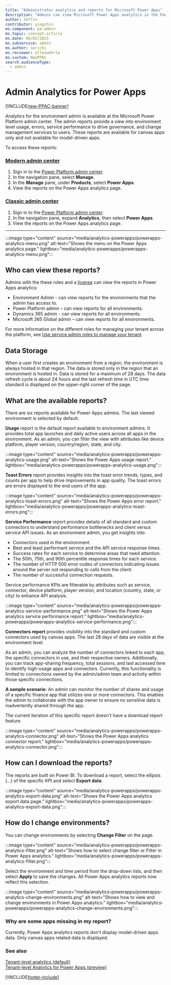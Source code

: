 ```yaml
---
title: "Administrator analytics and reports for Microsoft Power Apps"
description: "Admins can view Microsoft Power Apps analytics in the Power Platform admin center, including reports on environment-level usage, errors, and service performance."
author: Zeffin
contributor: yingchin
ms.component: pa-admin
ms.topic: concept-article
ms.date: 06/02/2025
ms.subservice: admin
ms.author: sericks
ms.reviewer: ellenwehrle
ms.custom: NewPPAC
search.audienceType: 
  - admin
---
```

# Admin Analytics for Power Apps

[!INCLUDE[new-PPAC-banner](~/includes/new-PPAC-banner.md)]

Analytics for the environment admin is available at the Microsoft Power Platform admin center. The admin reports provide a view into environment level usage, errors, service performance to drive governance, and change management services to users. These reports are available for canvas apps only and not available for model-driven apps.

To access these reports:

### [Modern admin center](#tab/new)

1. Sign in to the [Power Platform admin center](https://admin.powerplatform.microsoft.com/).
1. In the navigation pane, select **Manage**.
1. In the **Manage** pane, under **Products**, select **Power Apps**.
1. View the reports on the Power Apps analytics page.

### [Classic admin center](#tab/classic)

1. Sign in to the [Power Platform admin center](https://admin.powerplatform.microsoft.com/).
1. In the navigation pane, expand **Analytics**, then select **Power Apps**.
1. View the reports on the Power Apps analytics page.

---

:::image type="content" source="media/analytics-powerapps/powerapps-analytics-menu.png" alt-text="Shows the menu on the Power Apps analytics page." lightbox="media/analytics-powerapps/powerapps-analytics-menu.png":::

## Who can view these reports?

Admins with the these roles and a [license](pricing-billing-skus.md) can view the reports in Power Apps analytics:

- Environment Admin - can view reports for the environments that the admin has access to.
- Power Platform admin – can view reports for all environments.
- Dynamics 365 admin - can view reports for all environments.
- Microsoft 365 Global admin – can view reports for all environments.

For more information on the different roles for managing your tenant across the platform, see [Use service admin roles to manage your tenant](use-service-admin-role-manage-tenant.md).

## Data Storage

When a user first creates an environment from a region, the environment is always hosted in that region. The data is stored only in the region that an environment is hosted in. Data is stored for a maximum of 28 days. The data refresh cycle is about 24 hours and the last refresh time in UTC time standard is displayed on the upper-right corner of the page.

## What are the available reports?

There are six reports available for Power Apps admins. The last viewed environment is selected by default.  

**Usage** report is the default report available to environment admins. It provides total app launches and daily active users across all apps in the environment. As an admin, you can filter the view with attributes like device platform, player version, country/region, state, and city.

:::image type="content" source="media/analytics-powerapps/powerapps-analytics-usage.png" alt-text="Shows the Power Apps usage report." lightbox="media/analytics-powerapps/powerapps-analytics-usage.png":::

**Toast Errors** report provides insights into the toast error trends, types, and counts per app to help drive improvements in app quality. The toast errors are errors displayed to the end users of the app.

:::image type="content" source="media/analytics-powerapps/powerapps-analytics-toast-errors.png" alt-text="Shows the Power Apps error report." lightbox="media/analytics-powerapps/powerapps-analytics-toast-errors.png":::

**Service Performance** report provides details of all standard and custom connectors to understand performance bottlenecks and client versus service API issues. As an environment admin, you get insights into:  

- Connectors used in the environment.
- Best and least performant service and the API service response times.  
- Success rates for each service to determine areas that need attention.
- The 50th, 75th, and 90th percentile response times for each service.
- The number of HTTP 500 error codes of connectors indicating issues around the server not responding to calls from the client.
- The number of successful connection requests.

Service performance KPIs are filterable by attributes such as service, connector, device platform, player version, and location (country, state, or city) to enhance API analysis.

:::image type="content" source="media/analytics-powerapps/powerapps-analytics-service-performance.png" alt-text="Shows the Power Apps analytics service performance report." lightbox="media/analytics-powerapps/powerapps-analytics-service-performance.png":::

**Connectors report** provides visibility into the standard and custom connectors used by canvas apps. The last 28 days of data are visible at the environment level.  

As an admin, you can analyze the number of connectors linked to each app, the specific connectors in use, and their respective owners. Additionally, you can track app-sharing frequency, total sessions, and last accessed time to identify high-usage apps and connectors. Currently, this functionality is limited to connections owned by the admin/admin team and activity within those specific connections.

**A sample scenario**: An admin can monitor the number of shares and usage of a specific finance app that utilizes one or more connectors. This enables the admin to collaborate with the app owner to ensure no sensitive data is inadvertently shared through the app.  

The current iteration of this specific report doesn't have a download report feature.

:::image type="content" source="media/analytics-powerapps/powerapps-analytics-connector.png" alt-text="Shows the Power Apps analytics connector report." lightbox="media/analytics-powerapps/powerapps-analytics-connector.png":::

## How can I download the reports?

The reports are built on Power BI. To download a report, select the ellipsis (…) of the specific KPI and select **Export data**.

:::image type="content" source="media/analytics-powerapps/powerapps-analytics-export-data.png" alt-text="Shows the Power Apps analytics export data page." lightbox="media/analytics-powerapps/powerapps-analytics-export-data.png":::

## How do I change environments?

You can change environments by selecting **Change Filter** on the page.

:::image type="content" source="media/analytics-powerapps/powerapps-analytics-filter.png" alt-text="Shows how to select change filter or Filter in Power Apps analytics." lightbox="media/analytics-powerapps/powerapps-analytics-filter.png":::

Select the environment and time period from the drop-down lists, and then select **Apply** to save the changes. All Power Apps analytics reports now reflect this selection.

:::image type="content" source="media/analytics-powerapps/powerapps-analytics-change-environments.png" alt-text="Shows how to view and change environments in Power Apps analytics." lightbox="media/analytics-powerapps/powerapps-analytics-change-environments.png":::

### Why are some apps missing in my report?

Currently, Power Apps analytics reports don't display model-driven apps data. Only canvas apps related data is displayed.

### See also

[Tenant-level analytics (default)](tenant-level-analytics.md) <br />
[Tenant-level Analytics for Power Apps (preview)](powerapps-analytics-reports.md)

[!INCLUDE[footer-include](../includes/footer-banner.md)]
